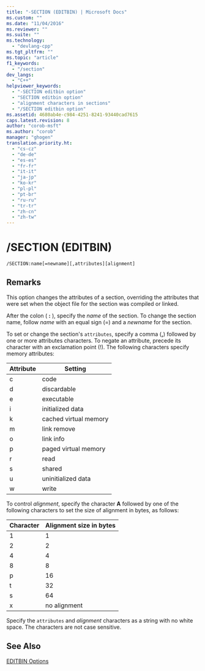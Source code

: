 ```yaml
---
title: "-SECTION (EDITBIN) | Microsoft Docs"
ms.custom: ""
ms.date: "11/04/2016"
ms.reviewer: ""
ms.suite: ""
ms.technology: 
  - "devlang-cpp"
ms.tgt_pltfrm: ""
ms.topic: "article"
f1_keywords: 
  - "/section"
dev_langs: 
  - "C++"
helpviewer_keywords: 
  - "-SECTION editbin option"
  - "SECTION editbin option"
  - "alignment characters in sections"
  - "/SECTION editbin option"
ms.assetid: 4680ab4e-c984-4251-8241-93440cad7615
caps.latest.revision: 8
author: "corob-msft"
ms.author: "corob"
manager: "ghogen"
translation.priority.ht: 
  - "cs-cz"
  - "de-de"
  - "es-es"
  - "fr-fr"
  - "it-it"
  - "ja-jp"
  - "ko-kr"
  - "pl-pl"
  - "pt-br"
  - "ru-ru"
  - "tr-tr"
  - "zh-cn"
  - "zh-tw"
---
```

# /SECTION (EDITBIN)
```  
/SECTION:name[=newname][,attributes][alignment]  
```  
  
## Remarks  
 This option changes the attributes of a section, overriding the attributes that were set when the object file for the section was compiled or linked.  
  
 After the colon ( **:** ), specify the *name* of the section. To change the section name, follow *name* with an equal sign (=) and a *newname* for the section.  
  
 To set or change the section's `attributes`, specify a comma (**,**) followed by one or more attributes characters. To negate an attribute, precede its character with an exclamation point (!). The following characters specify memory attributes:  
  
|Attribute|Setting|  
|---------------|-------------|  
|c|code|  
|d|discardable|  
|e|executable|  
|i|initialized data|  
|k|cached virtual memory|  
|m|link remove|  
|o|link info|  
|p|paged virtual memory|  
|r|read|  
|s|shared|  
|u|uninitialized data|  
|w|write|  
  
 To control *alignment*, specify the character **A** followed by one of the following characters to set the size of alignment in bytes, as follows:  
  
|Character|Alignment size in bytes|  
|---------------|-----------------------------|  
|1|1|  
|2|2|  
|4|4|  
|8|8|  
|p|16|  
|t|32|  
|s|64|  
|x|no alignment|  
  
 Specify the `attributes` and *alignment* characters as a string with no white space. The characters are not case sensitive.  
  
## See Also  
 [EDITBIN Options](../../build/reference/editbin-options.md)